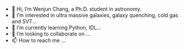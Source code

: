 - 👋 Hi, I’m Wenjun Chang, a Ph.D. student in astronomy.
- 👀 I’m interested in ultra massive galaxies, galaxy quenching, cold gas and SVT...
- 🌱 I’m currently learning Python, IDL...
- 💞️ I’m looking to collaborate on ...
- 📫 How to reach me ...

<!---
Cristol-Chang/Cristol-Chang is a ✨ special ✨ repository because its `README.md` (this file) appears on your GitHub profile.
You can click the Preview link to take a look at your changes.
--->
